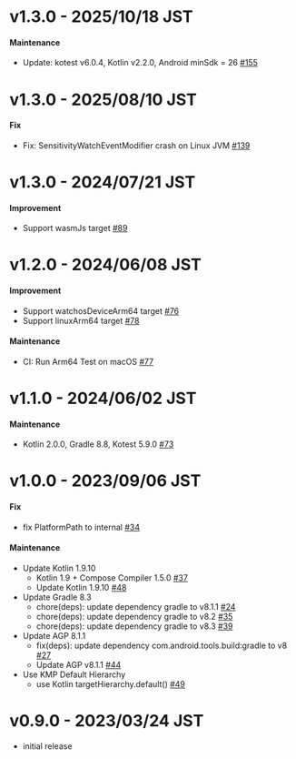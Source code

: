 # v1.3.0 - 2025/10/18 JST

#### Maintenance

* Update: kotest v6.0.4, Kotlin v2.2.0, Android minSdk =
  26 [#155](https://github.com/irgaly/kfswatch/pull/155)

# v1.3.0 - 2025/08/10 JST

#### Fix

* Fix: SensitivityWatchEventModifier crash on Linux JVM [#139](https://github.com/irgaly/kfswatch/pull/139)

# v1.3.0 - 2024/07/21 JST

#### Improvement

* Support wasmJs target [#89](https://github.com/irgaly/kfswatch/pull/89)

# v1.2.0 - 2024/06/08 JST

#### Improvement

* Support watchosDeviceArm64 target [#76](https://github.com/irgaly/kfswatch/pull/76)
* Support linuxArm64 target [#78](https://github.com/irgaly/kfswatch/pull/78)

#### Maintenance

* CI: Run Arm64 Test on macOS [#77](https://github.com/irgaly/kfswatch/pull/77)

# v1.1.0 - 2024/06/02 JST

#### Maintenance

* Kotlin 2.0.0, Gradle 8.8, Kotest 5.9.0 [#73](https://github.com/irgaly/kfswatch/pull/73)

# v1.0.0 - 2023/09/06 JST

#### Fix

* fix PlatformPath to internal [#34](https://github.com/irgaly/kfswatch/pull/34)

#### Maintenance

* Update Kotlin 1.9.10
    * Kotlin 1.9 + Compose Compiler 1.5.0 [#37](https://github.com/irgaly/kfswatch/pull/37)
    * Update Kotlin 1.9.10 [#48](https://github.com/irgaly/kfswatch/pull/48)
* Update Gradle 8.3
    * chore(deps): update dependency gradle to v8.1.1 [#24](https://github.com/irgaly/kfswatch/pull/24)
    * chore(deps): update dependency gradle to v8.2 [#35](https://github.com/irgaly/kfswatch/pull/35)
    * chore(deps): update dependency gradle to v8.3 [#39](https://github.com/irgaly/kfswatch/pull/39)
* Update AGP 8.1.1
    * fix(deps): update dependency com.android.tools.build:gradle to v8 [#27](https://github.com/irgaly/kfswatch/pull/27)
    * Update AGP v8.1.1 [#44](https://github.com/irgaly/kfswatch/pull/44)
* Use KMP Default Hierarchy
    * use Kotlin targetHierarchy.default() [#49](https://github.com/irgaly/kfswatch/pull/49)

# v0.9.0 - 2023/03/24 JST

* initial release
